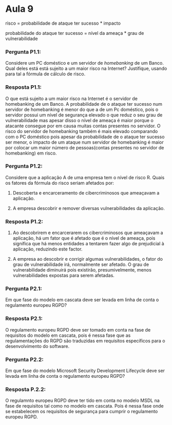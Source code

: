 # Aula 9

risco = probabilidade de ataque ter sucesso * impacto


probabilidade do ataque ter sucesso = nível da ameaça * grau de vulnerabilidade

### Pergunta P1.1:

Considere um PC doméstico e um servidor de _homebanking_ de um Banco. Qual deles está está sujeito a um maior risco na Internet?
Justifique, usando para tal a fórmula de cálculo de risco.

### Resposta P1.1:

O que está sujeito a um maior risco na Internet é o servidor de homebanking de um Banco. 
A probabilidade de o ataque ter sucesso num servidor de homebanking é menor do que a de um
Pc doméstico, pois o servidor possui um nível de segurança elevado o que reduz o seu grau de vulnerabilidade
mas apesar disso o nível de ameaça é maior porque o atacante consegue por em causa muitas contas presentes no servidor.
O risco do servidor de homebanking também é mais elevado comparando com o PC doméstico pois apesar da probabilidade
de o ataque ter sucesso ser menor, o impacto de um ataque num servidor de homebanking é maior por 
colocar um maior número de pessoas(contas presentes no servidor de homebanking) em risco.

### Pergunta P1.2:

Considere que a aplicação A de uma empresa tem o nível de risco R. Quais os fatores da fórmula do risco seriam afetados por:

  1. Descoberta e encarceramento de cibercriminosos que ameaçavam a aplicação.

  2. A empresa descobrir e remover diversas vulnerabilidades da aplicação.

### Resposta P1.2:

1. Ao descobrirem e encarcerarem os cibercriminosos que ameaçavam a aplicação, há um fator que é afetado que é o nível de ameaça, pois significa que há menos entidades a tentarem fazer algo de prejudicial à aplicação, reduzindo este factor.

2. A empresa ao descobrir e corrigir algumas vulnerabilidades, o fator do grau de vulnerabilidade irá, normalmente ser afetado. O grau de vulnerabilidade diminuirá pois existirão, presumivelmente, menos vulnerabilidades expostas para serem afetadas.

### Pergunta P2.1:

Em que fase do modelo em cascata deve ser levada em linha de conta o regulamento europeu RGPD?

### Resposta P2.1:

O regulamento europeu RGPD deve ser tomado em conta na fase de requisitos do modelo em cascata, pois é nessa fase que as regulamentações do RGPD são traduzidas em requisitos específicos para o desenvolvimento do software.


### Pergunta P2.2:
Em que fase do modelo Microsoft Security Development Lifecycle deve ser levada em linha de conta o regulamento europeu RGPD?

### Resposta P.2.2:
O regulamnto europeu RGPD deve ter tido em conta no modelo MSDL na fase de requisitos tal como no modelo em cascata.
Pois é nessa fase onde se estabelecem os requisitos de segurança para cumprir o regulamento europeu RGPD.
